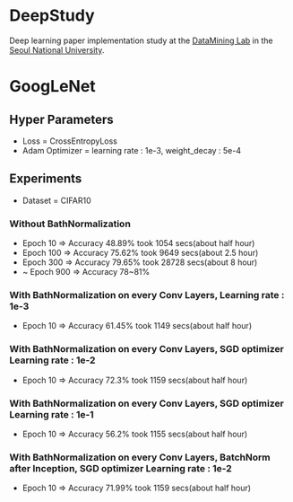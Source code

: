 # DeepStudy
Deep learning paper implementation study at the <a href="https://datalab.snu.ac.kr/">DataMining Lab</a> in the <a href="http://www.snu.ac.kr">Seoul National University</a>.

# GoogLeNet
## Hyper Parameters
* Loss = CrossEntropyLoss
* Adam Optimizer = learning rate : 1e-3, weight_decay : 5e-4

## Experiments
* Dataset = CIFAR10
### Without BathNormalization
* Epoch 10 => Accuracy 48.89% took 1054 secs(about half hour)
* Epoch 100 => Accuracy 75.62% took 9649 secs(about 2.5 hour)
* Epoch 300 => Accuracy 79.65% took 28728 secs(about 8 hour)
* ~ Epoch 900 => Accuracy 78~81%

### With BathNormalization on every Conv Layers, Learning rate : 1e-3
* Epoch 10 => Accuracy 61.45% took 1149 secs(about half hour)

### With BathNormalization on every Conv Layers, SGD optimizer Learning rate : 1e-2
* Epoch 10 => Accuracy 72.3% took 1159 secs(about half hour)

### With BathNormalization on every Conv Layers, SGD optimizer Learning rate : 1e-1
* Epoch 10 => Accuracy 56.2% took 1155 secs(about half hour)

### With BathNormalization on every Conv Layers, BatchNorm after Inception, SGD optimizer Learning rate : 1e-2
* Epoch 10 => Accuracy 71.99% took 1159 secs(about half hour)
